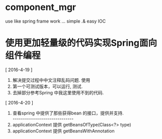 # component_mgr
use like spring frame work ... simple .&amp; easy IOC

# 使用更加轻量级的代码实现Spring面向组件编程

[ 2016-4-19 ]
1. 解决提交过程中中文注释乱码问题. 使用 <br/>
2. 第一个可测试版本，可以运行, 测试. <br/>
3. 去掉部分参考Spring 中我这里使用不到的代码.<br/>

[ 2016-4-20 ]
1. 查看spring 中提供了那些获得bean 的接口，提供并支持.<br/>
  ------------------------------<br/>
  1. applicationContext 提供 getBeansOfType(Class<?> type)<br/>
  2. applicationContext 提供 getBeansWithAnnotation<br/>
